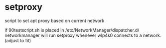 # setproxy
script to set apt proxy based on current network

if 90testscript.sh is placed in /etc/NetworkManager/dispatcher.d/ networkmanager will run setproxy whenever wlp4s0 connects to a network. (adjust to fit)
